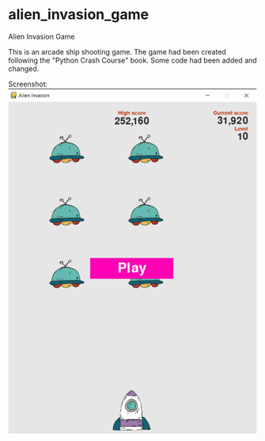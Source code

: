 # alien_invasion_game
Alien Invasion Game

This is an arcade ship shooting game.
The game had been created following the "Python Crash Course" book. Some code had been added and changed.

Screenshot: 
![](pictures/screenshot.png)

